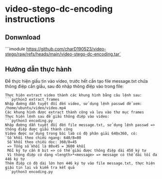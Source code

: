 # video-stego-dc-encoding instructions
## Donwnload
```imodule https://github.com/charD190523/video-stego/raw/refs/heads/main/video-stego-dc-encoding.tar`
## Hướng dẫn thực hành
Để thực hiện giấu tin vào video, trước hết cần tạo file message.txt chứa thông điệp cần giấu, sau đó nhập thông điệp vào trong file:
```sudo nano message.txt
Thực hiện extract video thành các khung hình bằng câu lệnh sau:
```python3 extract_frames
Nhập đường dẫn tuyệt đối đến video, sử dụng lệnh passwd để xem: /home/ubuntu/video/video.mp4
Các khung hình được extract thành công và lưu vào thư mục frames
Thực hiện lệnh sau để giấu thông điệp vào video:
```python3 encoding.py
Nhập đường dẫn tuyệt đối đến file message.txt, sử dụng lệnh passwd => thông điệp được giấu thành công
Video được sử dụng trong bài lab có độ phân giải 640x360, có:
`Số khối theo chiều ngang: 640/8=80
 Số khối theo chiều dọc: 360/8=45
 => Tổng số khối là 80x45 = 3600 khối
 Mỗi ký tự cần 8 bit => có thể giấu được thông điệp dài 450 ký tự
 Vì thông điệp có dạng <length>*<message> => message có thể dài tối đa 446 ký tự
Thêm điệp có độ dài lớn hơn 446 ký tự vào file message.txt, thực hiện giấu tin lại và kiểm tra kết quả
```python3 encoding.py
